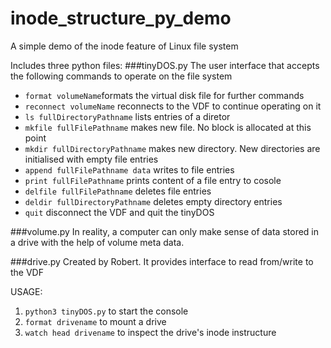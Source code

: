 # inode_structure_py_demo
A simple demo of the inode feature of Linux file system  

Includes three python files:
###tinyDOS.py 
The user interface that accepts the following commands to operate on the file system
- `format volumeName`formats the virtual disk file for further commands
- `reconnect volumeName` reconnects to the VDF to continue operating on it
- `ls fullDirectoryPathname` lists entries of a diretor
- `mkfile fullFilePathname` makes new file. No block is allocated at this point 
- `mkdir fullDirectoryPathname` makes new directory. New directories are initialised with empty file entries
- `append fullFilePathname data` writes to file entries
- `print fullFilePathname` prints content of a file entry to cosole
- `delfile fullFilePathname` deletes file entries
- `deldir fullDirectoryPathname` deletes empty directory entries
- `quit` disconnect the VDF and quit the tinyDOS

###volume.py
In reality, a computer can only make sense of data stored in a drive with the help of volume meta data.

###drive.py
Created by Robert. It provides interface to read from/write to the VDF

USAGE:
1. `python3 tinyDOS.py` to start the console
2. `format drivename` to mount a drive
3. `watch head drivename` to inspect the drive's inode instructure
